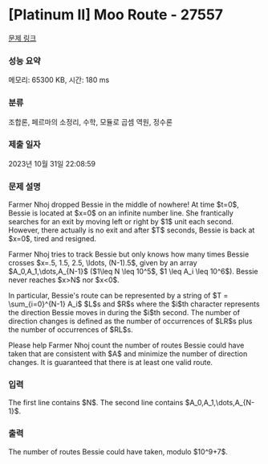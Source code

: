 # [Platinum II] Moo Route - 27557 

[문제 링크](https://www.acmicpc.net/problem/27557) 

### 성능 요약

메모리: 65300 KB, 시간: 180 ms

### 분류

조합론, 페르마의 소정리, 수학, 모듈로 곱셈 역원, 정수론

### 제출 일자

2023년 10월 31일 22:08:59

### 문제 설명

<p>Farmer Nhoj dropped Bessie in the middle of nowhere! At time $t=0$, Bessie is located at $x=0$ on an infinite number line. She frantically searches for an exit by moving left or right by $1$ unit each second. However, there actually is no exit and after $T$ seconds, Bessie is back at $x=0$, tired and resigned.</p>

<p>Farmer Nhoj tries to track Bessie but only knows how many times Bessie crosses $x=.5, 1.5, 2.5, \ldots, (N-1).5$, given by an array $A_0,A_1,\dots,A_{N-1}$ ($1\leq N \leq 10^5$, $1 \leq A_i \leq 10^6$). Bessie never reaches $x>N$ nor $x<0$.</p>

<p>In particular, Bessie's route can be represented by a string of $T = \sum_{i=0}^{N-1} A_i$ $L$s and $R$s where the $i$th character represents the direction Bessie moves in during the $i$th second. The number of direction changes is defined as the number of occurrences of $LR$s plus the number of occurrences of $RL$s.</p>

<p>Please help Farmer Nhoj count the number of routes Bessie could have taken that are consistent with $A$ and minimize the number of direction changes. It is guaranteed that there is at least one valid route.</p>

### 입력 

 <p>The first line contains $N$. The second line contains $A_0,A_1,\dots,A_{N-1}$.</p>

### 출력 

 <p>The number of routes Bessie could have taken, modulo $10^9+7$.</p>

